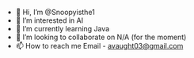 - 👋 Hi, I’m @Snoopyisthe1
- 👀 I’m interested in AI
- 🌱 I’m currently learning Java
- 💞️ I’m looking to collaborate on N/A (for the moment)
- 📫 How to reach me Email - avaught03@gmail.com

<!---
Snoopyisthe1/Snoopyisthe1 is a ✨ special ✨ repository because its `README.md` (this file) appears on your GitHub profile.
You can click the Preview link to take a look at your changes.
--->
